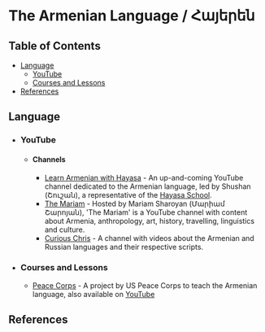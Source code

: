# The Armenian Language / Հայերեն

## Table of Contents

<!--This section needs a description.-->

- [Language](#language)
  - [YouTube](#youtube)
  - [Courses and Lessons](#courses-and-lessons)
- [References](#references)

## Language

<!--This section needs a description.-->
  
- ### YouTube

  <!--This section needs a description.-->
  
  - #### Channels
  
    - [Learn Armenian with Hayasa](https://www.youtube.com/channel/UCrQdNlXinSGtn-ME0gN8RJw) - An up-and-coming YouTube channel dedicated to the Armenian language, led by Shushan (Շուշան), a representative of the [Hayasa School](http://hayasaschool.com).
    - [The Mariam](https://www.youtube.com/channel/UCuUbffk3dks2Gi_TivgMMEA) - Hosted by Mariam Sharoyan (Մարիամ Շարոյան), 'The Mariam' is a YouTube channel with content about Armenia, anthropology, art, history, travelling, linguistics and culture.
    - [Curious Chris](https://www.youtube.com/c/CuriousChrischannel) - A channel with videos about the Armenian and Russian languages and their respective scripts.

- ### Courses and Lessons

  <!--This section needs a description.-->
  
  - [Peace Corps](https://www.livelingua.com/project/peace-corps/armenian) - A project by US Peace Corps to teach the Armenian language, also available on [YouTube](https://www.youtube.com/playlist?list=PLTdOEWx7hBZzs5oyiByEqmS66UIbWiyjg)
  
## References
